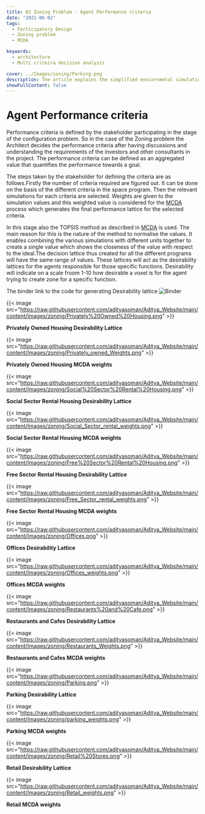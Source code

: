 ```yaml
---
title: 02 Zoning Problem - Agent Performance criteria
date: "2021-06-02"
tags:
  - Participatory Design
  - Zoning problem
  - MCDA

keywords:
  - architecture
  - Multi criteira decision analysis

cover: ../Images/zoning/Parking.png
description: The article explains the simplified enviornmetal simulations done for generating a base for decision making.
showFullContent: false
---
```


# Agent Performance criteria

Performance criteria is defined by the stakeholder participating in the stage of the configuration problem. So in the case of the Zoning problem the Architect decides the performance criteria after having discussions and understanding the requirements of the investors and other consultants in the project. The performance criteria can be defined as an aggregated value that quantifies the performance towards a goal.

The steps taken by the stakeholder for defining the criteria are as follows.Firstly the number of criteria required are figured out. It can be done on the basis of the different criteria in the space program. Then the relevant simulations for each criteria are selected. Weights are given to the simulation values and this weighted value is considered for the [MCDA](/posts/mcda) process which generates the final performance lattice for the selected criteria.

In this stage also the TOPSIS method as described in [MCDA](/posts/mcda) is used. The main reason for this is the nature of the method to normalise the values. It enables combining the various simulations with different units together to create a single value which shows the closeness of the value with respect to the ideal.The decision lattice thus created for all the different programs will have the same range of values. These lattices will act as the desirability lattices for the agents responsible for those specific functions. Desirability will indicate on a scale froom 1-10 how desirable a voxel is for the agent trying to create zone for a specific function.

The binder link to the code for generating Desirability lattice ![Binder](https://mybinder.org/badge_logo.svg)

{{< image src="https://raw.githubusercontent.com/adityasoman/Aditya_Website/main/content/Images/zoning/Privately%20Owned%20Housing.png" >}}

**Privately Owned Housing Desirability Lattice**

{{< image src="https://raw.githubusercontent.com/adityasoman/Aditya_Website/main/content/Images/zoning/Privately_owned_Weights.png" >}}

**Privately Owned Housing MCDA weights**

{{< image src="https://raw.githubusercontent.com/adityasoman/Aditya_Website/main/content/Images/zoning/Social%20Sector%20Rental%20Housing.png" >}}

**Social Sector Rental Housing Desirability Lattice**

{{< image src="https://raw.githubusercontent.com/adityasoman/Aditya_Website/main/content/Images/zoning/Social_Sector_rental_weights.png" >}}

**Social Sector Rental Housing MCDA weights**

{{< image src="https://raw.githubusercontent.com/adityasoman/Aditya_Website/main/content/Images/zoning/Free%20Sector%20Rental%20Housing.png" >}}

**Free Sector Rental Housing Desirability Lattice**

{{< image src="https://raw.githubusercontent.com/adityasoman/Aditya_Website/main/content/Images/zoning/Free_Sector_rental_weights.png" >}}

**Free Sector Rental Housing MCDA weights**

{{< image src="https://raw.githubusercontent.com/adityasoman/Aditya_Website/main/content/Images/zoning/Offices.png" >}}

**Offices Desirability Lattice**

{{< image src="https://raw.githubusercontent.com/adityasoman/Aditya_Website/main/content/Images/zoning/Offices_weights.png" >}}

**Offices MCDA weights**

{{< image src="https://raw.githubusercontent.com/adityasoman/Aditya_Website/main/content/Images/zoning/Restaurants%20and%20Cafe.png" >}}

**Restaurants and Cafes Desirability Lattice**

{{< image src="https://raw.githubusercontent.com/adityasoman/Aditya_Website/main/content/Images/zoning/Restaurants_Weights.png" >}}

**Restaurants and Cafes MCDA weights**

{{< image src="https://raw.githubusercontent.com/adityasoman/Aditya_Website/main/content/Images/zoning/Parking.png" >}}

**Parking Desirability Lattice**

{{< image src="https://raw.githubusercontent.com/adityasoman/Aditya_Website/main/content/Images/zoning/parking_weights.png" >}}

**Parking MCDA weights**

{{< image src="https://raw.githubusercontent.com/adityasoman/Aditya_Website/main/content/Images/zoning/Retail%20Stores.png" >}}

**Retail Desirability Lattice**

{{< image src="https://raw.githubusercontent.com/adityasoman/Aditya_Website/main/content/Images/zoning/Retail_weights.png" >}}

**Retail MCDA weights**
